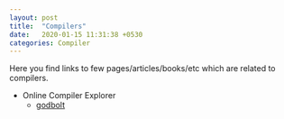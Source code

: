 ```yaml
---
layout: post
title:  "Compilers"
date:   2020-01-15 11:31:38 +0530
categories: Compiler
---
```


Here you find links to few pages/articles/books/etc which are related to compilers.

* Online Compiler Explorer
  * [godbolt][1]

[1]: https://godbolt.org
